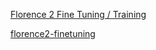 [Florence 2 Fine Tuning / Training](https://mer.vin/category/ai/finetuning/)

[florence2-finetuning](https://github.com/andimarafioti/florence2-finetuning)


